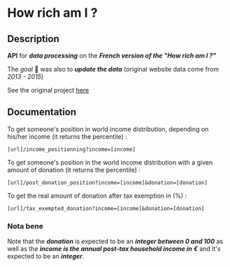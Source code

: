 # How rich am I ?
## Description
**API** for ***data processing*** on the ***French version of the "How rich am I ?"***   

The *goal* 💪 was also to ***update the data*** (original website data come from *2013 - 2015*)   

See the original project [here](https://howrichami.givingwhatwecan.org/how-rich-am-i "the original project")   

## Documentation
To get someone's position in world income distribution, depending on his/her income (it returns the percentile) :    

`[url]/income_positionning?income=[income]`

To get someone's position in the world income distribution with a given amount of donation (it returns the percentile) :

`[url]/post_donation_position?income=[income]&donation=[donation]`

To get the real amount of donation after tax exemption in (%) :

`[url]/tax_exempted_donation?income=[income]&donation=[donation]`

### Nota bene

Note that the ***donation*** is expected to be an ***integer between 0 and 100*** as well as the ***income is the annual post-tax household income in €*** and it's expected to be an ***integer***.
